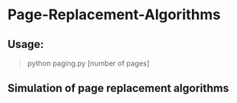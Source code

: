 # Page-Replacement-Algorithms
## Usage: 
> python paging.py [number of pages]
## Simulation of page replacement algorithms
